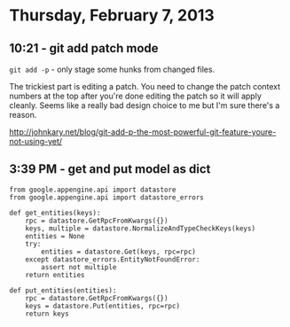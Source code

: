 # Thursday, February 7, 2013

## 10:21 - git add patch mode

`git add -p` - only stage some hunks from changed files.

The trickiest part is editing a patch. You need to change the patch context
numbers at the top after you're done editing the patch so it will apply
cleanly. Seems like a really bad design choice to me but I'm sure there's a
reason.

http://johnkary.net/blog/git-add-p-the-most-powerful-git-feature-youre-not-using-yet/

## 3:39 PM - get and put model as dict

    from google.appengine.api import datastore
    from google.appengine.api import datastore_errors

    def get_entities(keys):
        rpc = datastore.GetRpcFromKwargs({})
        keys, multiple = datastore.NormalizeAndTypeCheckKeys(keys)
        entities = None
        try:
            entities = datastore.Get(keys, rpc=rpc)
        except datastore_errors.EntityNotFoundError:
            assert not multiple
        return entities

    def put_entities(entities):
        rpc = datastore.GetRpcFromKwargs({})
        keys = datastore.Put(entities, rpc=rpc)
        return keys
